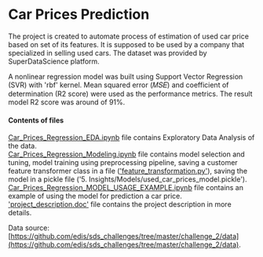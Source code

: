 # Car Prices Prediction

The project is created to automate process of estimation of used car price based on set of its features.  It is supposed to be used by a company that specialized in selling used cars. The dataset was provided by SuperDataScience platform.  

A nonlinear regression model was built using Support Vector Regression (SVR) with 'rbf' kernel. Mean squared error (𝑀𝑆𝐸) and coefficient of determination (R2 score) were used as the performance metrics. The result model R2 score was around of 91%.  

#### Contents of files

[Car_Prices_Regression_EDA.ipynb](Car_Prices_Regression_EDA_v5.ipynb) file contains Exploratory Data Analysis of the data.  
[Car_Prices_Regression_Modeling.ipynb](Car_Prices_Regression_Modeling_v6.ipynb) file contains model selection and tuning, model training using preprocessing pipeline, saving a customer feature transformer class in a file (['feature_transformation.py'](feature_transformation.py)), saving the model in a pickle file ('5. Insights/Models/used_car_prices_model.pickle').  
[Car_Prices_Regression_MODEL_USAGE_EXAMPLE.ipynb](Car_Prices_Regression_MODEL_USAGE_EXAMPLE.ipynb) file contains an example of using the model for prediction a car price.  
['project_description.doc'](project_description.doc) file contains the project description in more details.






Data source: [https://github.com/edis/sds_challenges/tree/master/challenge_2/data](https://github.com/edis/sds_challenges/tree/master/challenge_2/data).

